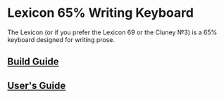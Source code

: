 # Lexicon 65% Writing Keyboard

The Lexicon (or if you prefer the Lexicon 69 or the Cluney №3) is a 65% keyboard designed for writing prose.

## [Build Guide](https://github.com/nekoewen/lexicon/blob/main/Lexicon%20Build%20Guide.pdf)

## [User's Guide](userguide.md)

